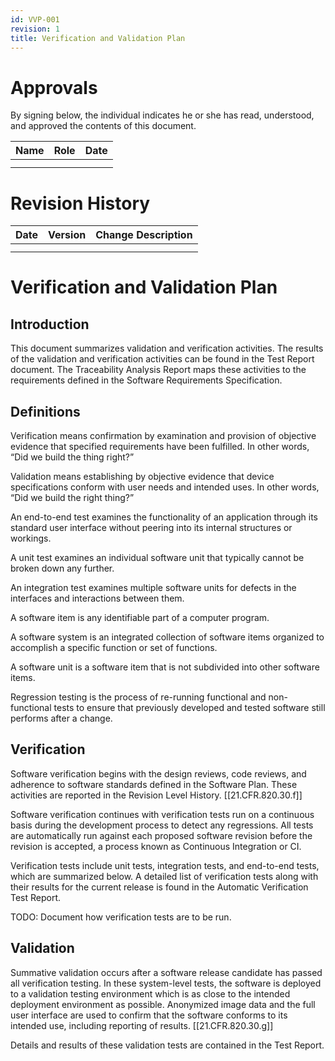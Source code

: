 ```yaml
---
id: VVP-001
revision: 1
title: Verification and Validation Plan
---
```


# Approvals

By signing below, the individual indicates he or she has read, understood, and approved the contents of this document.

| Name | Role | Date |
| ---- | ---- | ---- |
|      |      |      |
|      |      |      |

# Revision History

| Date | Version | Change Description |
| ---- | ------- | ------------------ |
|      |         |                    |
|      |         |                    |



# Verification and Validation Plan

## Introduction

This document summarizes validation and verification activities. The results of the validation and verification activities can be found in the Test Report document. The Traceability Analysis Report maps these activities to the requirements defined in the Software Requirements Specification.

## Definitions

Verification means confirmation by examination and provision of objective evidence that specified requirements have been fulfilled. In other words, “Did we build the thing right?”



Validation means establishing by objective evidence that device specifications conform with user needs and intended uses. In other words, “Did we build the right thing?”



An end-to-end test examines the functionality of an application through its standard user interface without peering into its internal structures or workings.



A unit test examines an individual software unit that typically cannot be broken down any further.



An integration test examines multiple software units for defects in the interfaces and interactions between them. 



A software item is any identifiable part of a computer program.



A software system is an integrated collection of software items organized to accomplish a specific function or set of functions.



A software unit is a software item that is not subdivided into other software items.



Regression testing is the process of re-running functional and non-functional tests to ensure that previously developed and tested software still performs after a change.

## Verification

Software verification begins with the design reviews, code reviews, and adherence to software standards defined in the Software Plan. These activities are reported in the Revision Level History. [[21.CFR.820.30.f]]

Software verification continues with verification tests run on a continuous basis during the development process to detect any regressions. All tests are automatically run against each proposed software revision before the revision is accepted, a process known as Continuous Integration or CI.

Verification tests include unit tests, integration tests, and end-to-end tests, which are summarized below. A detailed list of verification tests along with their results for the current release is found in the Automatic Verification Test Report.

TODO: Document how verification tests are to be run.

## Validation

Summative validation occurs after a software release candidate has passed all verification testing. In these system-level tests, the software is deployed to a validation testing environment which is as close to the intended deployment environment as possible. Anonymized image data and the full user interface are used to confirm that the software conforms to its intended use, including reporting of results. [[21.CFR.820.30.g]]

Details and results of these validation tests are contained in the Test Report.